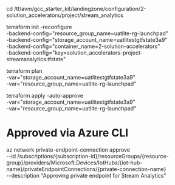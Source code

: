 cd /tf/avm/gcc_starter_kit/landingzone/configuration/2-solution_accelerators/project/stream_analytics

terraform init  -reconfigure \
-backend-config="resource_group_name=uatlite-rg-launchpad" \
-backend-config="storage_account_name=uatlitestgtfstate3a9" \
-backend-config="container_name=2-solution-accelerators" \
-backend-config="key=solution_accelerators-project-streamanalytics.tfstate"

terraform plan \
-var="storage_account_name=uatlitestgtfstate3a9" \
-var="resource_group_name=uatlite-rg-launchpad"

terraform apply -auto-approve \
-var="storage_account_name=uatlitestgtfstate3a9" \
-var="resource_group_name=uatlite-rg-launchpad"

# Approved via Azure CLI
az network private-endpoint-connection approve \
  --id /subscriptions/{subscription-id}/resourceGroups/{resource-group}/providers/Microsoft.Devices/IotHubs/{iot-hub-name}/privateEndpointConnections/{private-connection-name} \
  --description "Approving private endpoint for Stream Analytics"